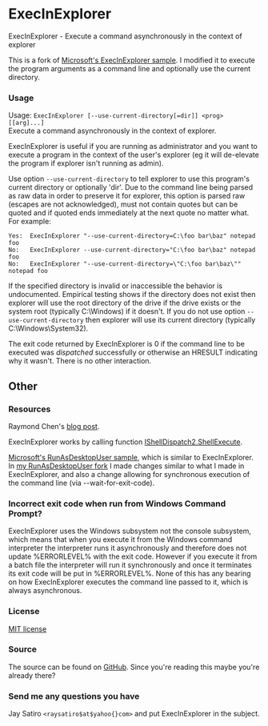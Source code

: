 ExecInExplorer
==============

ExecInExplorer - Execute a command asynchronously in the context of explorer

This is a fork of
[Microsoft's ExecInExplorer sample](https://github.com/Microsoft/Windows-classic-samples/tree/master/Samples/Win7Samples/winui/shell/appplatform/ExecInExplorer).
I modified it to execute the program arguments as a command line and optionally
use the current directory.

### Usage

Usage: `ExecInExplorer [--use-current-directory[=dir]] <prog> [[arg]...]`  
Execute a command asynchronously in the context of explorer.

ExecInExplorer is useful if you are running as administrator and you want to
execute a program in the context of the user's explorer (eg it will de-elevate
the program if explorer isn't running as admin).

Use option `--use-current-directory` to tell explorer to use this program's
current directory or optionally 'dir'. Due to the command line being parsed as
raw data in order to preserve it for explorer, this option is parsed raw
(escapes are not acknowledged), must not contain quotes but can be quoted and
if quoted ends immediately at the next quote no matter what. For example:

~~~
Yes:  ExecInExplorer "--use-current-directory=C:\foo bar\baz" notepad foo
No:   ExecInExplorer --use-current-directory="C:\foo bar\baz" notepad foo
No:   ExecInExplorer "--use-current-directory=\"C:\foo bar\baz\"" notepad foo
~~~

If the specified directory is invalid or inaccessible the behavior is
undocumented. Empirical testing shows if the directory does not exist then
explorer will use the root directory of the drive if the drive exists or the
system root (typically C:\Windows) if it doesn't. If you do not use option
`--use-current-directory` then explorer will use its current directory
(typically C:\Windows\System32).

The exit code returned by ExecInExplorer is 0 if the command line to be
executed was *dispatched* successfully or otherwise an HRESULT indicating why
it wasn't. There is no other interaction.

Other
-----

### Resources

Raymond Chen's
[blog post](https://blogs.msdn.microsoft.com/oldnewthing/20131118-00/?p=2643).

ExecInExplorer works by calling function
[IShellDispatch2.ShellExecute](https://msdn.microsoft.com/en-us/library/windows/desktop/bb774148.aspx).

[Microsoft's RunAsDesktopUser sample](https://blogs.msdn.microsoft.com/aaron_margosis/2009/06/06/faq-how-do-i-start-a-program-as-the-desktop-user-from-an-elevated-app/),
which is similar to ExecInExplorer. In
[my RunAsDesktopUser fork](https://github.com/jay/RunAsDesktopUser)
I made changes similar to what I made in ExecInExplorer, and also a change
allowing for synchronous execution of the command line (via
--wait-for-exit-code).

### Incorrect exit code when run from Windows Command Prompt?

ExecInExplorer uses the Windows subsystem not the console subsystem, which
means that when you execute it from the Windows command interpreter the
interpreter runs it asynchronously and therefore does not update %ERRORLEVEL%
with the exit code. However if you execute it from a batch file the interpreter
will run it synchronously and once it terminates its exit code will be put in
%ERRORLEVEL%. None of this has any bearing on how ExecInExplorer executes the
command line passed to it, which is always asynchronous.

### License

[MIT license](https://github.com/jay/ExecInExplorer/blob/master/LICENSE)

### Source

The source can be found on
[GitHub](https://github.com/jay/ExecInExplorer).
Since you're reading this maybe you're already there?

### Send me any questions you have

Jay Satiro `<raysatiro$at$yahoo{}com>` and put ExecInExplorer in the subject.
